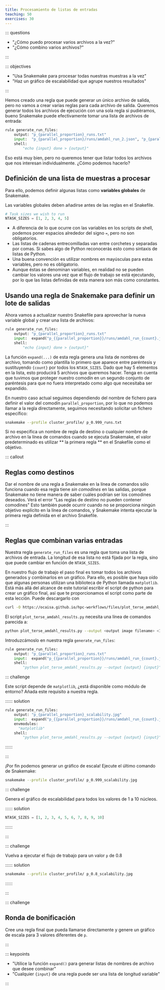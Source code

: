 ```yaml
---
title: Procesamiento de listas de entradas
teaching: 50
exercises: 30
---
```




::: questions


- "¿Cómo puedo procesar varios archivos a la vez?"
- "¿Cómo combino varios archivos?"

:::



::: objectives


- "Usa Snakemake para procesar todas nuestras muestras a la vez"
- "Haz un gráfico de escalabilidad que agrupe nuestros resultados"

:::


Hemos creado una regla que puede generar un único archivo de salida, pero no vamos a
crear varias reglas para cada archivo de salida. Queremos generar todos los archivos de
ejecución con una sola regla si pudiéramos, bueno Snakemake puede efectivamente tomar
una lista de archivos de entrada:

```python
rule generate_run_files:
    output: "p_{parallel_proportion}_runs.txt"
    input:  "p_{parallel_proportion}/runs/amdahl_run_2.json", "p_{parallel_proportion}/runs/amdahl_run_6.json"
    shell:
        "echo {input} done > {output}"
```

Eso está muy bien, pero no queremos tener que listar todos los archivos que nos
interesan individualmente. ¿Cómo podemos hacerlo?

## Definición de una lista de muestras a procesar

Para ello, podemos definir algunas listas como **variables globales** de Snakemake.

Las variables globales deben añadirse antes de las reglas en el Snakefile.

```python
# Task sizes we wish to run
NTASK_SIZES = [1, 2, 3, 4, 5]
```

- A diferencia de lo que ocurre con las variables en los scripts de shell, podemos poner
  espacios alrededor del signo `=`, pero no son obligatorios.
- Las listas de cadenas entrecomilladas van entre corchetes y separadas por comas. Si
  sabes algo de Python reconocerás esto como sintaxis de listas de Python.
- Una buena convención es utilizar nombres en mayúsculas para estas variables, pero no
  es obligatorio.
- Aunque éstas se denominan variables, en realidad no se pueden cambiar los valores una
  vez que el flujo de trabajo se está ejecutando, por lo que las listas definidas de
  esta manera son más como constantes.

## Usando una regla de Snakemake para definir un lote de salidas

Ahora vamos a actualizar nuestro Snakefile para aprovechar la nueva variable global y
crear una lista de archivos:

```python
rule generate_run_files:
    output: "p_{parallel_proportion}_runs.txt"
    input:  expand("p_{{parallel_proportion}}/runs/amdahl_run_{count}.json", count=NTASK_SIZES)
    shell:
        "echo {input} done > {output}"
```

La función `expand(...)` de esta regla genera una lista de nombres de archivo, tomando
como plantilla lo primero que aparece entre paréntesis y sustituyendo `{count}` por
todos los `NTASK_SIZES`. Dado que hay 5 elementos en la lista, esto producirá 5 archivos
que queremos hacer. Tenga en cuenta que tuvimos que proteger nuestro comodín en un
segundo conjunto de paréntesis para que no fuera interpretado como algo que necesitaba
ser expandido.

En nuestro caso actual seguimos dependiendo del nombre de fichero para definir el valor
del comodín `parallel_proportion`, por lo que no podemos llamar a la regla directamente,
seguimos necesitando solicitar un fichero específico:

```bash
snakemake --profile cluster_profile/ p_0.999_runs.txt
```

Si no especifica un nombre de regla de destino o cualquier nombre de archivo en la línea
de comandos cuando se ejecuta Snakemake, el valor predeterminado es utilizar ** la
primera regla ** en el Snakefile como el objetivo.


::: callout

## Reglas como destinos

Dar el nombre de una regla a Snakemake en la línea de comandos sólo funciona cuando esa
regla tiene *sin comodines* en las salidas, porque Snakemake no tiene manera de saber
cuáles podrían ser los comodines deseados. Verá el error "Las reglas de destino no
pueden contener comodines" Esto también puede ocurrir cuando no se proporciona ningún
objetivo explícito en la línea de comandos, y Snakemake intenta ejecutar la primera
regla definida en el archivo Snakefile.


:::


## Reglas que combinan varias entradas

Nuestra regla `generate_run_files` es una regla que toma una lista de archivos de
entrada. La longitud de esa lista no está fijada por la regla, sino que puede cambiar en
función de `NTASK_SIZES`.

En nuestro flujo de trabajo el paso final es tomar todos los archivos generados y
combinarlos en un gráfico. Para ello, es posible que haya oído que algunas personas
utilizan una biblioteca de Python llamada `matplotlib`. Está más allá del alcance de
este tutorial escribir el script de python para crear un gráfico final, así que te
proporcionamos el script como parte de esta lección. Puede descargarlo con

```bash
curl -O https://ocaisa.github.io/hpc-workflows/files/plot_terse_amdahl_results.py
```

El script `plot_terse_amdahl_results.py` necesita una línea de comandos parecida a:

```bash
python plot_terse_amdahl_results.py --output <output image filename> <1st input file> <2nd input file> ...
```

Introduzcámoslo en nuestra regla `generate_run_files`:

```python
rule generate_run_files:
    output: "p_{parallel_proportion}_runs.txt"
    input:  expand("p_{{parallel_proportion}}/runs/amdahl_run_{count}.json", count=NTASK_SIZES)
    shell:
        "python plot_terse_amdahl_results.py --output {output} {input}"
```


::: challenge


Este script depende de `matplotlib`, ¿está disponible como módulo de entorno? Añada este
requisito a nuestra regla.


:::::: solution


```python
rule generate_run_files:
    output: "p_{parallel_proportion}_scalability.jpg"
    input:  expand("p_{{parallel_proportion}}/runs/amdahl_run_{count}.json", count=NTASK_SIZES)
    envmodules:
      "matplotlib"
    shell:
        "python plot_terse_amdahl_results.py --output {output} {input}"
```


::::::



:::


¡Por fin podemos generar un gráfico de escala! Ejecute el último comando de Snakemake:

```bash
snakemake --profile cluster_profile/ p_0.999_scalability.jpg
```


::: challenge


Genera el gráfico de escalabilidad para todos los valores de 1 a 10 núcleos.


:::::: solution


```python
NTASK_SIZES = [1, 2, 3, 4, 5, 6, 7, 8, 9, 10]
```


::::::



:::



::: challenge


Vuelva a ejecutar el flujo de trabajo para un valor `p` de 0.8


:::::: solution


```bash
snakemake --profile cluster_profile/ p_0.8_scalability.jpg
```


::::::



:::



::: challenge


## Ronda de bonificación

Cree una regla final que pueda llamarse directamente y genere un gráfico de escala para
3 valores diferentes de `p`.

:::



::: keypoints


- "Utilice la función `expand()` para generar listas de nombres de archivo que desee
  combinar"
- "Cualquier `{input}` de una regla puede ser una lista de longitud variable"

:::


